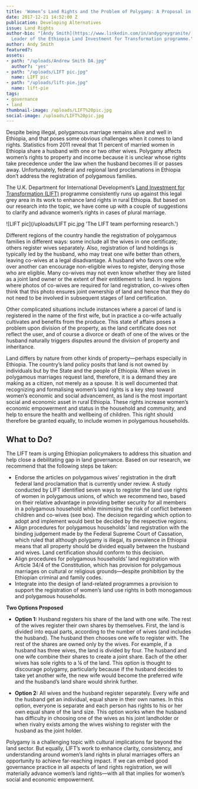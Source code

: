 ```yaml
---
title: 'Women’s Land Rights and the Problem of Polygamy: A Proposal in Ethiopia'
date: 2017-12-21 14:52:00 Z
publication: Developing Alternatives
issue: Land Rights
author-bio: "[Andy Smith](https://www.linkedin.com/in/andygreygranite/) is DAI’s Team
  Leader of the Ethiopia Land Investment for Transformation programme."
author: Andy Smith
featured?: 
assets:
- path: "/uploads/Andrew Smith DA.jpg"
  author?: 'yes'
- path: "/uploads/LIFT pic.jpg"
  name: LIFT pic
- path: "/uploads/lift-pie.jpg"
  name: lift-pie
tags:
- governance
- land
thumbnail-image: /uploads/LIFT%20pic.jpg
social-image: /uploads/LIFT%20pic.jpg
---
```


Despite being illegal, polygamous marriage remains alive and well in Ethiopia, and that poses some obvious challenges when it comes to land rights. Statistics from 2011 reveal that 11 percent of married women in Ethiopia share a husband with one or two other wives. Polygamy affects women’s rights to property and income because it is unclear whose rights take precedence under the law when the husband becomes ill or passes away. Unfortunately, federal and regional land proclamations in Ethiopia don’t address the registration of polygamous families.




The U.K. Department for International Development’s [Land Investment for Transformation (LIFT)](https://www.dai.com/our-work/projects/ethiopia-land-investment-transformation-lift) programme consistently runs up against this legal grey area in its work to enhance land rights in rural Ethiopia. But based on our research into the topic, we have come up with a couple of suggestions to clarify and advance women’s rights in cases of plural marriage.

![LIFT pic](/uploads/LIFT pic.jpg 'The LIFT team performing research.') 

Different regions of the country handle the registration of polygamous families in different ways: some include all the wives in one certificate; others register wives separately. Also, registration of land holdings is typically led by the husband, who may treat one wife better than others, leaving co-wives at a legal disadvantage. A husband who favors one wife over another can encourage non-eligible wives to register, denying those who are eligible. Many co-wives may not even know whether they are listed as a joint land owner or the extent of their entitlement to land. In regions where photos of co-wives are required for land registration, co-wives often think that this photo ensures joint ownership of land and hence that they do not need to be involved in subsequent stages of land certification.

Other complicated situations include instances where a parcel of land is registered in the name of the first wife, but in practice a co-wife actually cultivates and benefits from the produce. This state of affairs poses a problem upon division of the property, as the land certificate does not reflect the user, and of course a divorce or death of one of the wives or the husband naturally triggers disputes around the division of property and inheritance.

Land differs by nature from other kinds of property—perhaps especially in Ethiopia. The country’s land policy posits that land is not owned by individuals but by the State and the people of Ethiopia. When wives in polygamous marriages request land, therefore, it is a demand they are making as a citizen, not merely as a spouse. It is well documented that recognizing and formalising women’s land rights is a key step toward women’s economic and social advancement, as land is the most important social and economic asset in rural Ethiopia. These rights increase women’s economic empowerment and status in the household and community, and help to ensure the health and wellbeing of children. This right should therefore be granted equally, to include women in polygamous households.  

<script id="infogram_0_6fdec906-bda6-4fb0-9ab8-eda4cb2aab34" title="LIFT Pie" src="https://e.infogram.com/js/dist/embed.js?Fe6" type="text/javascript"></script>

## What to Do?

The LIFT team is urging Ethiopian policymakers to address this situation and help close a debilitating gap in land governance. Based on our research, we recommend that the following steps be taken:

* Endorse the articles on polygamous wives’ registration in the draft federal land proclamation that is currently under review. A study conducted by LIFT identified seven ways to register the land use rights of women in polygamous unions, of which we recommend two, based on their relative advantage in providing better security for all members in a polygamous household while minimising the risk of conflict between children and co-wives (see box). The decision regarding which option to adopt and implement would best be decided by the respective regions.
* Align procedures for polygamous households’ land registration with the binding judgement made by the Federal Supreme Court of Cassation, which ruled that although polygamy is illegal, its prevalence in Ethiopia means that all property should be divided equally between the husband and wives. Land certification should conform to this decision. 
* Align procedures for polygamous households’ land registration with Article 34/4 of the Constitution, which has provision for polygamous marriages on cultural or religious grounds—despite prohibition by the Ethiopian criminal and family codes.
* Integrate into the design of land-related programmes a provision to support the registration of women’s land use rights in both monogamous and polygamous households.

<aside><p><strong>Two Options Proposed</strong></p>
<ul>
<li>
<p><strong>Option 1:</strong> Husband registers his share of the land with one wife. The rest of the wives register their own shares by themselves. First, the land is divided into equal parts, according to the number of wives (and includes the husband). The husband then chooses one wife to register with. The rest of the shares are owned only by the wives. For example, if a husband has three wives, the land is divided by four. The husband and one wife combine their shares to create a joint share. Each of the other wives has sole rights to a ¼ of the land. This option is thought to discourage polygamy, particularly because if the husband decides to take yet another wife, the new wife would become the preferred wife and the husband’s land share would shrink further.</p>
</li>
<li>
<p><strong>Option 2:</strong> All wives and the husband register separately. Every wife and the husband get an individual, equal share in their own names. In this option, everyone is separate and each person has rights to his or her own equal share of the land size. This option works when the husband has difficulty in choosing one of the wives as his joint landholder or when rivalry exists among the wives wishing to register with the husband as the joint holder.</p>
</li>
</ul>
</aside>

Polygamy is a challenging topic with cultural implications far beyond the land sector. But equally, LIFT’s work to enhance clarity, consistency, and understanding around women’s land rights in plural marriages offers an opportunity to achieve far-reaching impact. If we can embed good governance practice in all aspects of land rights registration, we will materially advance women’s land rights—with all that implies for women’s social and economic empowerment.
